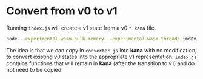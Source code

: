# Convert from v0 to v1

Running `index.js` will create a v1 state from a v0 `*.kana` file.

```sh
node --experimental-wasm-bulk-memory --experimental-wasm-threads index.js ../../v0/examples/zeisel_tenx_20220307.kana
```

The idea is that we can copy in `converter.js` into **kana** with no modification,
to convert existing v0 states into the appropriate v1 representation.
`index.js` contains functions that will remain in **kana** (after the transition to v1) and do not need to be copied.
